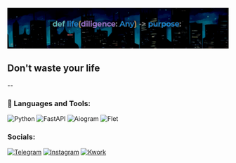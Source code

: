 [![Header](https://github.com/Sinder7/Sinder7/blob/main/assets/header.png)](https://github.com/Sinder7/Sinder7/)

## Don't waste your life

--

### 🧰 Languages and Tools:
![Python](https://img.shields.io/badge/-Python-090909?style=for-the-badge&logo=python&logoColor=47C5FB)
![FastAPI](https://img.shields.io/badge/-FastAPI-090909?style=for-the-badge&logo=fastapi&logoColor=1fad14)
![Aiogram](https://img.shields.io/badge/-Aiogram-090909?style=for-the-badge&logo=aiogran&logoColor=F8C52C)
![Flet](https://img.shields.io/badge/-Flet-090909?style=for-the-badge&logo=flet&logoColor=F88C00)

### Socials:
[![Telegram](https://img.shields.io/badge/-Telegram-090909?style=for-the-badge&logo=telegram&logoColor=27A0D9)](https://t.me/the_cybermania)
[![Instagram](https://img.shields.io/badge/-Instagram-090909?style=for-the-badge&logo=instagram&logoColor=B4068E)](https://www.instagram.com/alexeyshpavda)
[![Kwork](https://img.shields.io/badge/-Kwork-090909?style=for-the-badge&logo=kwork&logoColor=1C9DEB)](https://twitter.com/alexeyshpavda)
